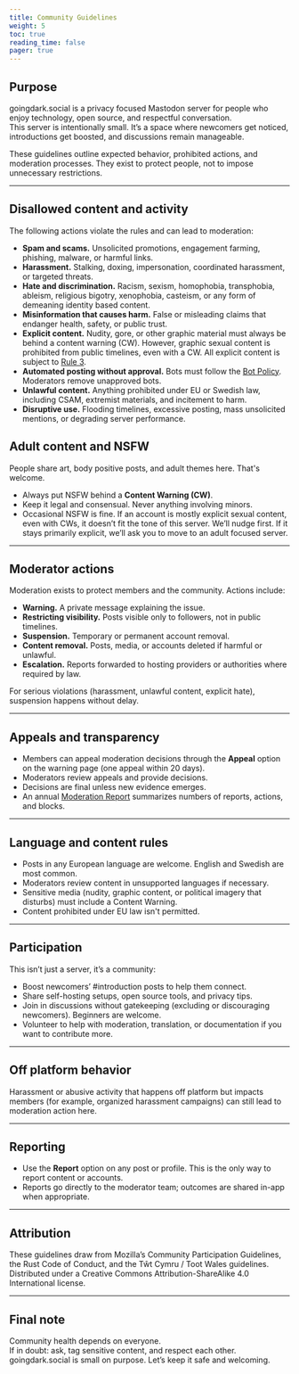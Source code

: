 ```yaml
---
title: Community Guidelines
weight: 5
toc: true
reading_time: false
pager: true
---
```


## Purpose

goingdark.social is a privacy focused Mastodon server for people who enjoy technology, open source, and respectful conversation.  
This server is intentionally small. It’s a space where newcomers get noticed, introductions get boosted, and discussions remain manageable.  

These guidelines outline expected behavior, prohibited actions, and moderation processes. They exist to protect people, not to impose unnecessary restrictions.  

---

## Disallowed content and activity

The following actions violate the rules and can lead to moderation:

- **Spam and scams.** Unsolicited promotions, engagement farming, phishing, malware, or harmful links.  
- **Harassment.** Stalking, doxing, impersonation, coordinated harassment, or targeted threats.  
- **Hate and discrimination.** Racism, sexism, homophobia, transphobia, ableism, religious bigotry, xenophobia, casteism, or any form of demeaning identity based content.  
- **Misinformation that causes harm.** False or misleading claims that endanger health, safety, or public trust.  
- **Explicit content.** Nudity, gore, or other graphic material must always be behind a content warning (CW). However, graphic sexual content is prohibited from public timelines, even with a CW. All explicit content is subject to [Rule 3](/docs/policies/rules/03_keep-it-clean/).  
- **Automated posting without approval.** Bots must follow the [Bot Policy](/docs/policies/rules/bots/). Moderators remove unapproved bots.
- **Unlawful content.** Anything prohibited under EU or Swedish law, including CSAM, extremist materials, and incitement to harm.
- **Disruptive use.** Flooding timelines, excessive posting, mass unsolicited mentions, or degrading server performance.
 
## Adult content and NSFW

People share art, body positive posts, and adult themes here. That's welcome.

- Always put NSFW behind a **Content Warning (CW)**.
- Keep it legal and consensual. Never anything involving minors.
- Occasional NSFW is fine. If an account is mostly explicit sexual content, even with CWs, it doesn’t fit the tone of this server. We’ll nudge first. If it stays primarily explicit, we’ll ask you to move to an adult focused server.

---

## Moderator actions

Moderation exists to protect members and the community. Actions include:

- **Warning.** A private message explaining the issue.  
- **Restricting visibility.** Posts visible only to followers, not in public timelines.  
- **Suspension.** Temporary or permanent account removal.  
- **Content removal.** Posts, media, or accounts deleted if harmful or unlawful.  
- **Escalation.** Reports forwarded to hosting providers or authorities where required by law.  

For serious violations (harassment, unlawful content, explicit hate), suspension happens without delay.  

---

## Appeals and transparency

- Members can appeal moderation decisions through the **Appeal** option on the warning page (one appeal within 20 days).  
- Moderators review appeals and provide decisions.  
- Decisions are final unless new evidence emerges.  
- An annual [Moderation Report](/docs/policies/moderation-report/) summarizes numbers of reports, actions, and blocks.  

---

## Language and content rules

- Posts in any European language are welcome. English and Swedish are most common.  
- Moderators review content in unsupported languages if necessary.  
- Sensitive media (nudity, graphic content, or political imagery that disturbs) must include a Content Warning.  
- Content prohibited under EU law isn't permitted.  

---

## Participation

This isn’t just a server, it’s a community:  

- Boost newcomers’ #introduction posts to help them connect.  
- Share self-hosting setups, open source tools, and privacy tips.  
- Join in discussions without gatekeeping (excluding or discouraging newcomers). Beginners are welcome.  
- Volunteer to help with moderation, translation, or documentation if you want to contribute more.  

---

## Off platform behavior

Harassment or abusive activity that happens off platform but impacts members (for example, organized harassment campaigns) can still lead to moderation action here.  

---

## Reporting

- Use the **Report** option on any post or profile. This is the only way to report content or accounts.
- Reports go directly to the moderator team; outcomes are shared in-app when appropriate.

---

## Attribution

These guidelines draw from Mozilla’s Community Participation Guidelines, the Rust Code of Conduct, and the Tŵt Cymru / Toot Wales guidelines.  
Distributed under a Creative Commons Attribution-ShareAlike 4.0 International license.  

---

## Final note

Community health depends on everyone.  
If in doubt: ask, tag sensitive content, and respect each other.  
goingdark.social is small on purpose. Let’s keep it safe and welcoming.
